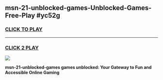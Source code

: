 
## msn-21-unblocked-games-Unblocked-Games-Free-Play #yc52g
<h3>
<a href="https://us.freeplayer.one?title=msn-21-unblocked-games&ref=9M">CLICK TO PLAY</a></h3>
<hr>

<h3>
<a href="https://us.freeplayer.one?title=msn-21-unblocked-games&ref=9M">CLICK 2 PLAY</a>
  
</h3>

<a href="https://us.freeplayer.one?title=msn-21-unblocked-games&ref=9M"><img src="https://clearcache.store/games.png"></a>


**msn-21-unblocked-games games unblocked: Your Gateway to Fun and Accessible Online Gaming**
